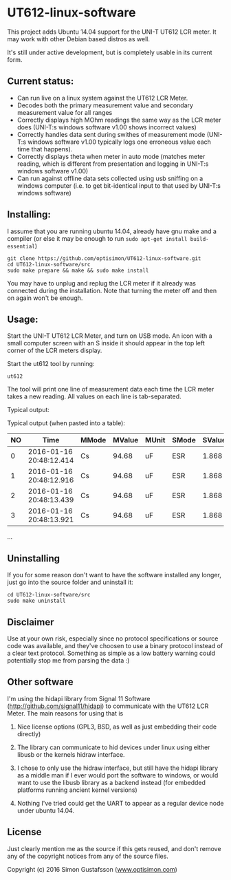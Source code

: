 # UT612-linux-software
This project adds Ubuntu 14.04 support for the UNI-T UT612 LCR meter.
It may work with other Debian based distros as well.

It's still under active development, but is completely usable in its
current form.


## Current status:

 - Can run live on a linux system against the UT612 LCR Meter.
 - Decodes both the primary measurement value and secondary measurement
   value for all ranges
 - Correctly displays high MOhm readings the same way as the LCR meter
   does (UNI-T:s windows software v1.00 shows incorrect values)
 - Correctly handles data sent during swithes of measurement mode
   (UNI-T:s windows software v1.00 typically logs one erroneous value each
   time that happens).
 - Correctly displays theta when meter in auto mode (matches meter reading,
   which is different from presentation and logging in UNI-T:s windows
   software v1.00)
 - Can run against offline data sets collected using usb sniffing on a
   windows computer (i.e. to get bit-identical input to that used by
   UNI-T:s windows software)


## Installing:

I assume that you are running ubuntu 14.04, already have gnu make and
a compiler (or else it may be enough to run `sudo apt-get install build-essential`)

```
git clone https://github.com/optisimon/UT612-linux-software.git
cd UT612-linux-software/src
sudo make prepare && make && sudo make install
```

You may have to unplug and replug the LCR meter if it already was
connected during the installation. Note that turning the meter off and
then on again won't be enough.


## Usage:

Start the UNI-T UT612 LCR Meter, and turn on USB mode.
An icon with a small computer screen with an S inside it should appear
in the top left corner of the LCR meters display.

Start the ut612 tool by running:
```
ut612
```

The tool will print one line of measurement data each time the LCR meter
takes a new reading. All values on each line is tab-separated.

Typical output:

Typical output (when pasted into a table):

NO | Time | MMode | MValue | MUnit | SMode | SValue | SUnit | Freq
--- | ---- | ----- | ------ | ----- | ----- | ------ | ----- | ----
0 | 2016-01-16 20:48:12.414 | Cs | 94.68 | uF | ESR | 1.868 | Ohm | 1KHz
1 | 2016-01-16 20:48:12.916 | Cs | 94.68 | uF | ESR | 1.868 | Ohm | 1KHz
2 | 2016-01-16 20:48:13.439 | Cs | 94.68 | uF | ESR | 1.868 | Ohm | 1KHz
3 | 2016-01-16 20:48:13.921 | Cs | 94.68 | uF | ESR | 1.868 | Ohm | 1KHz
...


## Uninstalling

If you for some reason don't want to have the software installed any longer,
just go into the source folder and uninstall it:

```
cd UT612-linux-software/src
sudo make uninstall
```


## Disclaimer

Use at your own risk, especially since no protocol specifications or
source code was available, and they've choosen to use a binary protocol
instead of a clear text protocol. Something as simple as a low battery warning
could potentially stop me from parsing the data :)


## Other software
I'm using the hidapi library from Signal 11 Software (http://github.com/signal11/hidapi)
to communicate with the UT612 LCR Meter. The main reasons for using that is

1) Nice license options (GPL3, BSD, as well as just embedding their code directly)

2) The library can communicate to hid devices under linux using either libusb or the
   kernels hidraw interface.

3) I chose to only use the hidraw interface, but still have the hidapi library as a
   middle man if I ever would port the software to windows, or would want to use the
   libusb library as a backend instead (for embedded platforms running ancient kernel
   versions)

4) Nothing I've tried could get the UART to appear as a regular device node under
   ubuntu 14.04.


## License

Just clearly mention me as the source if this gets reused, and
don't remove any of the copyright notices from any of the source files.

Copyright (c) 2016 Simon Gustafsson (www.optisimon.com)

